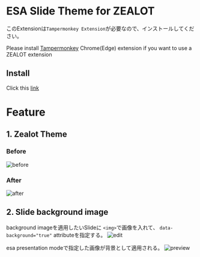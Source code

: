 # ESA Slide Theme for ZEALOT

このExtensionは`Tampermonkey Extension`が必要なので、インストールしてください。

Please install [Tampermonkey](https://chrome.google.com/webstore/detail/tampermonkey/dhdgffkkebhmkfjojejmpbldmpobfkfo?hl=ja) Chrome(Edge) extension if you want to use a ZEALOT extension

## Install
Click this [link](https://bitbucket.org/zealotinc/tampermonkey-extension/raw/main/esa.slide.theme/main.user.js)

# Feature

## 1. Zealot Theme

### Before
![before](https://bitbucket.org/zealotinc/tampermonkey-extension/raw/main/esa.slide.theme/images/before.png)

### After
![after](https://bitbucket.org/zealotinc/tampermonkey-extension/raw/main/esa.slide.theme/images/after.png)

## 2. Slide background image

background imageを適用したいSlideに `<img>`で画像を入れて、
`data-background="true"` attributeを指定する。
![edit](https://bitbucket.org/zealotinc/tampermonkey-extension/raw/main/esa.slide.theme/images/bg_img_edit.png)

esa presentation modeで指定した画像が背景として適用される。
![preview](https://bitbucket.org/zealotinc/tampermonkey-extension/raw/main/esa.slide.theme/images/bg_img_preview.png)